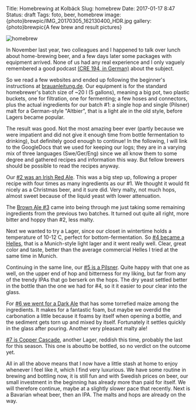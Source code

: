 Title: Homebrewing at Kolbäck
Slug: homebrew
Date: 2017-01-17 8:47
Status: draft
Tags: foto, beer, homebrew
image: {photo}brewpic/IMG_20170305_162130400_HDR.jpg
gallery: {photo}brewpic{A few brew and result pictures}

![homebrew]({photo}brewpic/IMG_20170305_162130400_HDR.jpg "homebrew")

In November last year, two colleagues and I happened to talk over lunch about
home-brewing beer, and a few days later some packages with equipment arrived.
None of us had any real experience and I only vaguely remembered a good
podcast [(CRE 194, in German)](https://cre.fm/cre194-bier) about the subject.

So we read a few websites and ended up following the beginner's instructions at
[brauanleitung.de](http://www.brauanleitung.de). Our equipment is for the
standard homebrewer's batch size of ~20 l (5 gallons), meaning a big pot, two
plastic buckets, one for filtration, one for fermenting; a few hoses and
connectors, plus the actual ingredients for our batch #1: a single hop and
single (Pilsner) malt for a German-style "Altbier", that is a light ale in the
old style, before Lagers became popular.

The result was good. Not the most amazing beer ever (partly because we
were impatient and did not give it enough time from bottle fermentation to
drinking), but definitely good enough to continue! In the following, I will
link to the GoogleDocs that we used for keeping our logs; they are in a varying
mix of three languages (Swe/Ger/Eng) since we all know them to some degree
and gathered recipes and information this way. But fellow brewers should
be possible to read the recipes anyway.

Our [#2 was an Irish Red
Ale](https://docs.google.com/document/d/1pF_BIUEq_GO53TVvnLBR46v2IYgumLiUCdn5SCajkKo/edit?usp=sharing).
This was a big step up, following a proper recipe with four times as many
ingredients as our #1. We thought it would fit nicely as a Christmas beer, and
it sure did. Very malty, not much hops, almost sweet because of the liquid
yeast with lower attenuation.

The [Brown Ale #3](https://docs.google.com/document/d/1oiA-mvTJhKIJ7aqR6m7m-b7Od4PDG7jG1q_-ouFLShc/edit?usp=sharing)
came into being through me just taking some remaining ingredients from the previous two
batches. It turned out quite all right, more bitter and hoppy than #2, less malty.

Next we wanted to try a Lager, since our closet in wintertime holds a temperature of
10-12 C, perfect for bottom-fermentation. So [#4 became a
Helles](https://docs.google.com/document/d/1s8GXxLPU_0Bh0EAqPhUOL6WUxlLUrReeVa1FiXlwuCc/edit?usp=sharing),
that is a Munich-style light lager and it went really well. Clear, great color and
taste, better than the average commercial Helles I tried at the same time in Munich.

Continuing in the same line, our [#5 is a
Pilsner](https://docs.google.com/document/d/1zLygtf3M3LozoNBLfTHpwhjmgkZjtkcy1cG6fgLBAlQ/edit?usp=sharing).
Quite happy with that one as well, on the upper end of hop and bitterness for my liking,
but far from any of the trendy IPAs that go berserk on the hops. The dry yeast settled
better in the bottle than the one we had for #4, so it it easier to pour clear into the
glass.

For [#6 we went for a Dark Ale](https://docs.google.com/document/d/1rR8gBgpKYqsrv83bmIJ0Xn9198qcyPwSNOFok4RyFwE/edit?usp=sharing)
that has some torrefied maize among the ingredients. It makes for a fantastic foam, but
maybe we overdid the carbonation a little because it foams by itself when opening a
bottle, and the sediment gets torn up and mixed by itself. Fortunately it settles quickly
in the glass after pouring. Another very pleasant malty ale!

[#7 is Copper Cascade](https://docs.google.com/document/d/1lJwi0-cplHKjqDs-6yPvbZptPV1IsLeYOQf-EwbowOU/edit?usp=sharing),
another Lager, reddish this time, probably the last for this season. This one is aboutto
be bottled, so no verdict on the outcome yet.

All in all the above means that I now have a little stash at home to enjoy whenever I feel
like it, which I find very luxurious. We have some routine in brewing and bottling now, it
is still fun and with Swedish prices on beer, our small investment in the beginning has
already more than paid for itself. We will therefore continue, maybe at a slightly slower
pace that recently. Next is a Bavarian wheat beer, then an IPA. The malts and hops are
already on the way.
